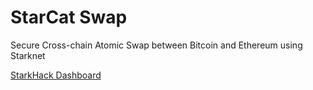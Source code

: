 # StarCat Swap

Secure Cross-chain Atomic Swap between Bitcoin and Ethereum using Starknet

[StarkHack Dashboard](https://ethglobal.com/showcase/starcat-swap-y9f01)